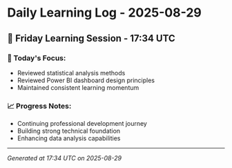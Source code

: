 # Daily Learning Log - 2025-08-29

## 📅 Friday Learning Session - 17:34 UTC

### 🎯 Today's Focus:
- Reviewed statistical analysis methods
- Reviewed Power BI dashboard design principles
- Maintained consistent learning momentum

### 📈 Progress Notes:
- Continuing professional development journey
- Building strong technical foundation
- Enhancing data analysis capabilities

---
*Generated at 17:34 UTC on 2025-08-29*
